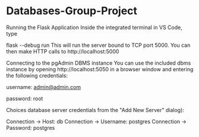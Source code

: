 # Databases-Group-Project

Running the Flask Application
Inside the integrated terminal in VS Code, type

flask --debug run
This will run the server bound to TCP port 5000. You can then make HTTP calls to http://localhost:5000

Connecting to the pgAdmin DBMS instance
You can use the included dbms instance by opening http://localhost:5050 in a browser window and entering the following credentials:

username: admin@admin.com

password: root

Choices database server credentials from the "Add New Server" dialog):

Connection -> Host: db Connection -> Username: postgres Connection -> Password: postgres